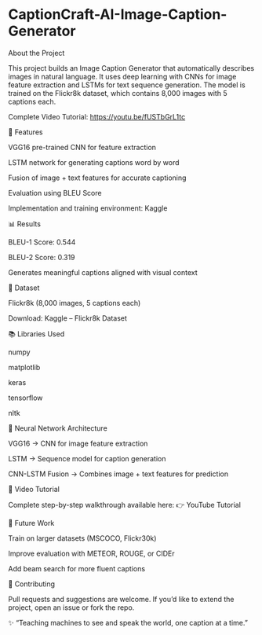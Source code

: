 # CaptionCraft-AI-Image-Caption-Generator
About the Project

This project builds an Image Caption Generator that automatically describes images in natural language. It uses deep learning with CNNs for image feature extraction and LSTMs for text sequence generation. The model is trained on the Flickr8k dataset, which contains 8,000 images with 5 captions each.

Complete Video Tutorial: https://youtu.be/fUSTbGrL1tc

🔑 Features

VGG16 pre-trained CNN for feature extraction

LSTM network for generating captions word by word

Fusion of image + text features for accurate captioning

Evaluation using BLEU Score

Implementation and training environment: Kaggle

📊 Results

BLEU-1 Score: 0.544

BLEU-2 Score: 0.319

Generates meaningful captions aligned with visual context

📂 Dataset

Flickr8k (8,000 images, 5 captions each)

Download: Kaggle – Flickr8k Dataset

📚 Libraries Used

numpy

matplotlib

keras

tensorflow

nltk

🧠 Neural Network Architecture

VGG16 → CNN for image feature extraction

LSTM → Sequence model for caption generation

CNN-LSTM Fusion → Combines image + text features for prediction

🎥 Video Tutorial

Complete step-by-step walkthrough available here:
👉 YouTube Tutorial

🔮 Future Work

Train on larger datasets (MSCOCO, Flickr30k)

Improve evaluation with METEOR, ROUGE, or CIDEr

Add beam search for more fluent captions

🤝 Contributing

Pull requests and suggestions are welcome. If you’d like to extend the project, open an issue or fork the repo.


✨ “Teaching machines to see and speak the world, one caption at a time.”
